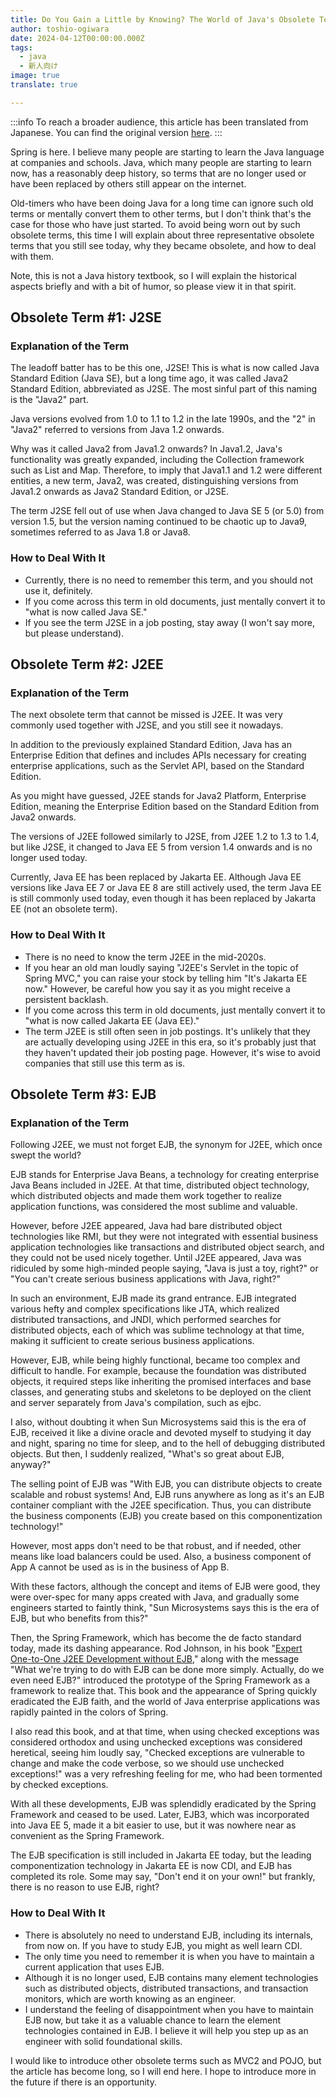 ```yaml
---
title: Do You Gain a Little by Knowing? The World of Java's Obsolete Terms
author: toshio-ogiwara
date: 2024-04-12T00:00:00.000Z
tags:
  - java
  - 新人向け
image: true
translate: true

---
```


:::info
To reach a broader audience, this article has been translated from Japanese.
You can find the original version [here](https://developer.mamezou-tech.com/blogs/2024/04/12/death-lang-java/).
:::



Spring is here. I believe many people are starting to learn the Java language at companies and schools. Java, which many people are starting to learn now, has a reasonably deep history, so terms that are no longer used or have been replaced by others still appear on the internet.

Old-timers who have been doing Java for a long time can ignore such old terms or mentally convert them to other terms, but I don't think that's the case for those who have just started. To avoid being worn out by such obsolete terms, this time I will explain about three representative obsolete terms that you still see today, why they became obsolete, and how to deal with them.

Note, this is not a Java history textbook, so I will explain the historical aspects briefly and with a bit of humor, so please view it in that spirit.

## Obsolete Term #1: J2SE
### Explanation of the Term
The leadoff batter has to be this one, J2SE! This is what is now called Java Standard Edition (Java SE), but a long time ago, it was called Java2 Standard Edition, abbreviated as J2SE. The most sinful part of this naming is the "Java2" part.

Java versions evolved from 1.0 to 1.1 to 1.2 in the late 1990s, and the "2" in "Java2" referred to versions from Java 1.2 onwards.

Why was it called Java2 from Java1.2 onwards? In Java1.2, Java's functionality was greatly expanded, including the Collection framework such as List and Map. Therefore, to imply that Java1.1 and 1.2 were different entities, a new term, Java2, was created, distinguishing versions from Java1.2 onwards as Java2 Standard Edition, or J2SE.

The term J2SE fell out of use when Java changed to Java SE 5 (or 5.0) from version 1.5, but the version naming continued to be chaotic up to Java9, sometimes referred to as Java 1.8 or Java8.

### How to Deal With It
- Currently, there is no need to remember this term, and you should not use it, definitely.
- If you come across this term in old documents, just mentally convert it to "what is now called Java SE."
- If you see the term J2SE in a job posting, stay away (I won't say more, but please understand).

## Obsolete Term #2: J2EE
### Explanation of the Term
The next obsolete term that cannot be missed is J2EE. It was very commonly used together with J2SE, and you still see it nowadays.

In addition to the previously explained Standard Edition, Java has an Enterprise Edition that defines and includes APIs necessary for creating enterprise applications, such as the Servlet API, based on the Standard Edition.

As you might have guessed, J2EE stands for Java2 Platform, Enterprise Edition, meaning the Enterprise Edition based on the Standard Edition from Java2 onwards.

The versions of J2EE followed similarly to J2SE, from J2EE 1.2 to 1.3 to 1.4, but like J2SE, it changed to Java EE 5 from version 1.4 onwards and is no longer used today.

Currently, Java EE has been replaced by Jakarta EE. Although Java EE versions like Java EE 7 or Java EE 8 are still actively used, the term Java EE is still commonly used today, even though it has been replaced by Jakarta EE (not an obsolete term).

### How to Deal With It
- There is no need to know the term J2EE in the mid-2020s.
- If you hear an old man loudly saying "J2EE's Servlet in the topic of Spring MVC," you can raise your stock by telling him "It's Jakarta EE now." However, be careful how you say it as you might receive a persistent backlash.
- If you come across this term in old documents, just mentally convert it to "what is now called Jakarta EE (Java EE)."
- The term J2EE is still often seen in job postings. It's unlikely that they are actually developing using J2EE in this era, so it's probably just that they haven't updated their job posting page. However, it's wise to avoid companies that still use this term as is.

## Obsolete Term #3: EJB
### Explanation of the Term
Following J2EE, we must not forget EJB, the synonym for J2EE, which once swept the world?

EJB stands for Enterprise Java Beans, a technology for creating enterprise Java Beans included in J2EE. At that time, distributed object technology, which distributed objects and made them work together to realize application functions, was considered the most sublime and valuable.

However, before J2EE appeared, Java had bare distributed object technologies like RMI, but they were not integrated with essential business application technologies like transactions and distributed object search, and they could not be used nicely together. Until J2EE appeared, Java was ridiculed by some high-minded people saying, "Java is just a toy, right?" or "You can't create serious business applications with Java, right?"

In such an environment, EJB made its grand entrance. EJB integrated various hefty and complex specifications like JTA, which realized distributed transactions, and JNDI, which performed searches for distributed objects, each of which was sublime technology at that time, making it sufficient to create serious business applications.

However, EJB, while being highly functional, became too complex and difficult to handle. For example, because the foundation was distributed objects, it required steps like inheriting the promised interfaces and base classes, and generating stubs and skeletons to be deployed on the client and server separately from Java's compilation, such as ejbc.

I also, without doubting it when Sun Microsystems said this is the era of EJB, received it like a divine oracle and devoted myself to studying it day and night, sparing no time for sleep, and to the hell of debugging distributed objects. But then, I suddenly realized, "What's so great about EJB, anyway?"

The selling point of EJB was "With EJB, you can distribute objects to create scalable and robust systems! And, EJB runs anywhere as long as it's an EJB container compliant with the J2EE specification. Thus, you can distribute the business components (EJB) you create based on this componentization technology!"

However, most apps don't need to be that robust, and if needed, other means like load balancers could be used. Also, a business component of App A cannot be used as is in the business of App B.

With these factors, although the concept and items of EJB were good, they were over-spec for many apps created with Java, and gradually some engineers started to faintly think, "Sun Microsystems says this is the era of EJB, but who benefits from this?"

Then, the Spring Framework, which has become the de facto standard today, made its dashing appearance. Rod Johnson, in his book "[Expert One-to-One J2EE Development without EJB](https://www.amazon.co.jp/exec/obidos/ASIN/0764558315/ryoasai-22/)," along with the message "What we're trying to do with EJB can be done more simply. Actually, do we even need EJB?" introduced the prototype of the Spring Framework as a framework to realize that. This book and the appearance of Spring quickly eradicated the EJB faith, and the world of Java enterprise applications was rapidly painted in the colors of Spring.

I also read this book, and at that time, when using checked exceptions was considered orthodox and using unchecked exceptions was considered heretical, seeing him loudly say, "Checked exceptions are vulnerable to change and make the code verbose, so we should use unchecked exceptions!" was a very refreshing feeling for me, who had been tormented by checked exceptions.

With all these developments, EJB was splendidly eradicated by the Spring Framework and ceased to be used. Later, EJB3, which was incorporated into Java EE 5, made it a bit easier to use, but it was nowhere near as convenient as the Spring Framework.

The EJB specification is still included in Jakarta EE today, but the leading componentization technology in Jakarta EE is now CDI, and EJB has completed its role. Some may say, "Don't end it on your own!" but frankly, there is no reason to use EJB, right?

### How to Deal With It
- There is absolutely no need to understand EJB, including its internals, from now on. If you have to study EJB, you might as well learn CDI.
- The only time you need to remember it is when you have to maintain a current application that uses EJB.
- Although it is no longer used, EJB contains many element technologies such as distributed objects, distributed transactions, and transaction monitors, which are worth knowing as an engineer.
- I understand the feeling of disappointment when you have to maintain EJB now, but take it as a valuable chance to learn the element technologies contained in EJB. I believe it will help you step up as an engineer with solid foundational skills.

I would like to introduce other obsolete terms such as MVC2 and POJO, but the article has become long, so I will end here. I hope to introduce more in the future if there is an opportunity.
